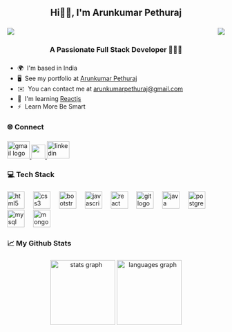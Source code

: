 <h2 align="center"> Hi👋🏻, I'm Arunkumar Pethuraj</h2>

###

<img align="left" src="https://visitor-badge.laobi.icu/badge?page_id=Arunkumar-Pethuraj.Arunkumar-Pethuraj&left_color=dimgrey&right_color=teal&left_text=Profile%20Views"  />

###

<a href="https://www.github.com/Arunkumar-Pethuraj" target="_blank" rel="noreferrer">
<img align="right" src="https://img.shields.io/github/followers/Arunkumar-Pethuraj?logo=github&style=for-the-badge&color=0891b2&labelColor=1c1917" /></a>

###

<br clear="both">

<h3 align="center">A Passionate Full Stack Developer 👨🏻‍💻</h3>

###

* 🌍  I'm based in India
* 🖥️  See my portfolio at [Arunkumar Pethuraj](https://arunkumarpethuraj.netlify.app/)
* ✉️  You can contact me at [arunkumarpethuraj@gmail.com](mailto:arunkumarpethuraj@gmail.com)
* 🧠  I'm learning [Reactjs](https://react.dev/)
* ⚡  Learn More Be Smart

###

<h3 align="left">🌐 Connect</h3>

###

  <a href="arunkumarpethuraj@gmail.com" target="_blank">
    <img src="https://raw.githubusercontent.com/maurodesouza/profile-readme-generator/master/src/assets/icons/social/gmail/default.svg" width="52" height="40" alt="gmail logo"  />
  </a>
  
  <a href="https://www.github.com/Arunkumar-Pethuraj" target="_blank" rel="noreferrer">
   <picture> 
   <source media="(prefers-color-scheme: dark)" srcset="https://raw.githubusercontent.com/danielcranney/readme-generator/main/public/icons/socials/github-dark.svg" /> 
   <source media="(prefers-color-scheme: light)" srcset="https://raw.githubusercontent.com/danielcranney/readme-generator/main/public/icons/socials/github.svg" /> 
   <img style="magin-left:5px" src="https://raw.githubusercontent.com/danielcranney/readme-generator/main/public/icons/socials/github.svg" width="32" height="32" /> 
   </picture> 
 </a> 
    
  <a href="https://www.linkedin.com/in/arunkumar-pethuraj" target="_blank">
    <img src="https://raw.githubusercontent.com/maurodesouza/profile-readme-generator/master/src/assets/icons/social/linkedin/default.svg" width="52" height="40" alt="linkedin logo"  />
  </a>
 
###

<h3 align="left">💻 Tech Stack</h3>

###

<div align="left">
  <img src="https://cdn.jsdelivr.net/gh/devicons/devicon/icons/html5/html5-original.svg" height="40" alt="html5 logo"  />
  <img width="12" />
  <img src="https://cdn.jsdelivr.net/gh/devicons/devicon/icons/css3/css3-original.svg" height="40" alt="css3 logo"  />
  <img width="12" />
  <img src="https://cdn.jsdelivr.net/gh/devicons/devicon/icons/bootstrap/bootstrap-original.svg" height="40" alt="bootstrap logo"  />
  <img width="12" />
  <img src="https://cdn.jsdelivr.net/gh/devicons/devicon/icons/javascript/javascript-original.svg" height="40" alt="javascript logo"  />
  <img width="12" />
  <img src="https://cdn.jsdelivr.net/gh/devicons/devicon/icons/react/react-original.svg" height="40" alt="react logo"  />
  <img width="12" />
  <img src="https://cdn.jsdelivr.net/gh/devicons/devicon/icons/git/git-original.svg" height="40" alt="git logo"  />
  <img width="12" />
  <img src="https://cdn.jsdelivr.net/gh/devicons/devicon/icons/java/java-original.svg" height="40" alt="java logo"  />
  <img width="12" />
  <img src="https://cdn.jsdelivr.net/gh/devicons/devicon/icons/postgresql/postgresql-original.svg" height="40" alt="postgresql logo"  />
  <img width="12" />
  <img src="https://cdn.jsdelivr.net/gh/devicons/devicon/icons/mysql/mysql-original.svg" height="40" alt="mysql logo"  />
  <img width="12" />
  <img src="https://cdn.jsdelivr.net/gh/devicons/devicon/icons/mongodb/mongodb-original.svg" height="40" alt="mongodb logo"  />
</div>

###

<h3 align="left">📈 My Github Stats</h3>

###

<div align="center">
  <img src="https://github-readme-stats.vercel.app/api?username=Arunkumar-Pethuraj&hide_title=false&hide_rank=false&show_icons=true&include_all_commits=true&count_private=true&disable_animations=false&theme=gotham&locale=en&hide_border=true&order=1" height="150" alt="stats graph"  />
  <img src="https://github-readme-stats.vercel.app/api/top-langs?username=Arunkumar-Pethuraj&locale=en&hide_title=false&layout=compact&card_width=320&langs_count=10&theme=gotham&hide_border=true&order=2" height="150" alt="languages graph"  />
</div>

###
